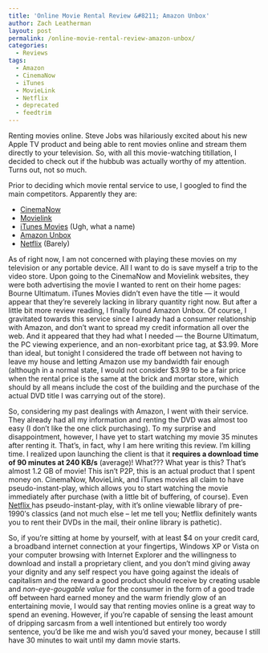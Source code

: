 ```yaml
---
title: 'Online Movie Rental Review &#8211; Amazon Unbox'
author: Zach Leatherman
layout: post
permalink: /online-movie-rental-review-amazon-unbox/
categories:
  - Reviews
tags:
  - Amazon
  - CinemaNow
  - iTunes
  - MovieLink
  - Netflix
  - deprecated
  - feedtrim
---
```


Renting movies online. Steve Jobs was hilariously excited about his new Apple TV product and being able to rent movies online and stream them directly to your television. So, with all this movie-watching titillation, I decided to check out if the hubbub was actually worthy of my attention. Turns out, not so much.

Prior to deciding which movie rental service to use, I googled to find the main competitors. Apparently they are:

*   [CinemaNow][1]
*   [Movielink][2]
*   [iTunes Movies][3] (Ugh, what a name)
*   [Amazon Unbox][4]
*   [Netflix][5] (Barely)

 [1]: http://www.cinemanow.com/
 [2]: http://www.movielink.com
 [3]: http://www.apple.com/itunes/store/movies.html
 [4]: http://www.amazon.com/Unbox-Video-Downloads/b?ie=UTF8&node=16261631
 [5]: http://www.netflix.com/

As of right now, I am not concerned with playing these movies on my television or any portable device. All I want to do is save myself a trip to the video store. Upon going to the CinemaNow and Movielink websites, they were both advertising the movie I wanted to rent on their home pages: Bourne Ultimatum. iTunes Movies didn’t even have the title — it would appear that they’re severely lacking in library quantity right now. But after a little bit more review reading, I finally found Amazon Unbox. Of course, I gravitated towards this service since I already had a consumer relationship with Amazon, and don’t want to spread my credit information all over the web. And it appeared that they had what I needed — the Bourne Ultimatum, the PC viewing experience, and an non-exorbitant price tag, at $3.99. More than ideal, but tonight I considered the trade off between not having to leave my house and letting Amazon use my bandwidth fair enough (although in a normal state, I would not consider $3.99 to be a fair price when the rental price is the same at the brick and mortar store, which should by all means include the cost of the building and the purchase of the actual DVD title I was carrying out of the store). 

So, considering my past dealings with Amazon, I went with their service. They already had all my information and renting the DVD was almost too easy (I don’t like the one click purchasing). To my surprise and disappointment, however, I have yet to start watching my movie 35 minutes after renting it. That’s, in fact, why I am here writing this review. I’m killing time. I realized upon launching the client is that it **requires a download time of 90 minutes at 240 KB/s** (average)! What??? What year is this? That’s almost 1.2 GB of movie! This isn’t P2P, this is an actual product that I spent money on. CinemaNow, MovieLink, and iTunes movies all claim to have pseudo-instant-play, which allows you to start watching the movie immediately after purchase (with a little bit of buffering, of course). Even [Netflix ][5] has pseudo-instant-play, with it’s online viewable library of pre-1990′s classics (and not much else – let me tell you; Netflix definitely wants you to rent their DVDs in the mail, their online library is pathetic).

So, if you’re sitting at home by yourself, with at least $4 on your credit card, a broadband internet connection at your fingertips, Windows XP or Vista on your computer browsing with Internet Explorer and the willingness to download and install a proprietary client, and you don’t mind giving away your dignity and any self respect you have going against the ideals of capitalism and the reward a good product should receive by creating usable and *non-eye-gougable value* for the consumer in the form of a good trade off between hard earned money and the warm friendly glow of an entertaining movie, I would say that renting movies online is a great way to spend an evening. However, if you’re capable of sensing the least amount of dripping sarcasm from a well intentioned but entirely too wordy sentence, you’d be like me and wish you’d saved your money, because I still have 30 minutes to wait until my damn movie starts.